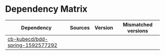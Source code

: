 # Dependency Matrix

Dependency | Sources | Version | Mismatched versions
---------- | ------- | ------- | -------------------
[cb-kubecd/bdd-spring-1592577292](https://github.com/cb-kubecd/bdd-spring-1592577292.git) |  | []() | 
